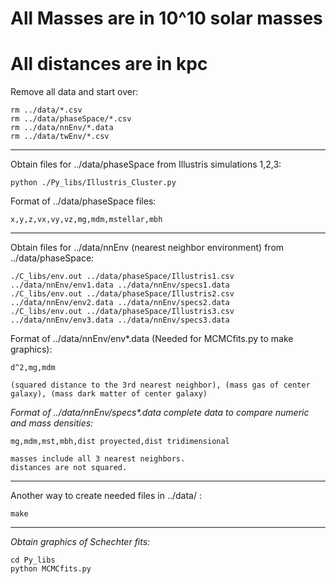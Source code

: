 # All Masses are in 10^10 solar masses
# All distances are in kpc

Remove all data and start over:

	rm ../data/*.csv
	rm ../data/phaseSpace/*.csv
	rm ../data/nnEnv/*.data
	rm ../data/twEnv/*.csv

-----------------------------------------------------------------------------------------------------------------------------

Obtain files for ../data/phaseSpace from Illustris simulations 1,2,3:

	python ./Py_libs/Illustris_Cluster.py

Format of ../data/phaseSpace files:

	x,y,z,vx,vy,vz,mg,mdm,mstellar,mbh

-----------------------------------------------------------------------------------------------------------------------------

Obtain files for ../data/nnEnv (nearest neighbor environment) from ../data/phaseSpace:

	./C_libs/env.out ../data/phaseSpace/Illustris1.csv ../data/nnEnv/env1.data ../data/nnEnv/specs1.data
	./C_libs/env.out ../data/phaseSpace/Illustris2.csv ../data/nnEnv/env2.data ../data/nnEnv/specs2.data
	./C_libs/env.out ../data/phaseSpace/Illustris3.csv ../data/nnEnv/env3.data ../data/nnEnv/specs3.data

Format of ../data/nnEnv/env*.data (Needed for MCMCfits.py to make graphics):
	
	d^2,mg,mdm

	(squared distance to the 3rd nearest neighbor), (mass gas of center galaxy), (mass dark matter of center galaxy)

_Format of ../data/nnEnv/specs*.data complete data to compare numeric and mass densities:_
	
	mg,mdm,mst,mbh,dist proyected,dist tridimensional

	masses include all 3 nearest neighbors.
	distances are not squared.

----------------------------------------------------------------------------------------------------------------------------

Another way to create needed files in ../data/ :

	make

----------------------------------------------------------------------------------------------------------------------------

_Obtain graphics of Schechter fits:_
	
	cd Py_libs
	python MCMCfits.py
	
	



